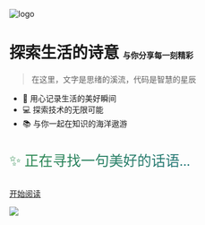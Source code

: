 ![logo](/img/bobo.gif)

# 探索生活的诗意 <small style="font-size: 0.5em;">与你分享每一刻精彩</small>

> 在这里，文字是思绪的溪流，代码是智慧的星辰

- 🌟 用心记录生活的美好瞬间
- 💻 探索技术的无限可能
- 📚 与你一起在知识的海洋遨游

<div class="hitokoto-container" style="margin: 2rem auto;">
  <p id="hitokoto" style="font-family: 'Ma Shan Zheng', cursive; font-size: 1.8em;">
    <span id="hitokoto_text" style="display: block; margin-bottom: 0.5em; background: linear-gradient(120deg, #2c8a4c 0%, #1e6b8f 100%); -webkit-background-clip: text; -webkit-text-fill-color: transparent;">✨ 正在寻找一句美好的话语...</span>
    <span id="hitokoto_info" style="font-size: 0.9em; color: #666; text-align: right; display: block;"></span>
  </p>
</div>

[开始阅读](./README.md)

![](https://images.unsplash.com/photo-1507525428034-b723cf961d3e?ixlib=rb-4.0.0&ixid=M3wxMjA3fDB8MHxwaG90by1wYWdlfHx8fGVufDB8fHx8fA%3D%3D&auto=format&fit=crop&w=2073&q=80)